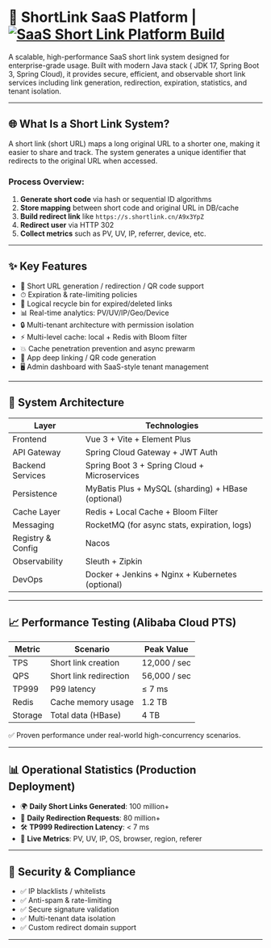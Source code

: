 # 🚀 ShortLink SaaS Platform | [![SaaS Short Link Platform Build](https://github.com/Rurutia1027/shortlink-platform/actions/workflows/ci.yml/badge.svg)](https://github.com/Rurutia1027/shortlink-platform/actions/workflows/ci.yml)

A scalable, high-performance SaaS short link system designed for enterprise-grade usage. Built with modern Java stack (
JDK 17, Spring Boot 3, Spring Cloud), it provides secure, efficient, and observable short link services including link
generation, redirection, expiration, statistics, and tenant isolation.

-----

## 🌐 What Is a Short Link System?

A short link (short URL) maps a long original URL to a shorter one, making it easier to share and track. The system
generates a unique identifier that redirects to the original URL when accessed.

### Process Overview:

1. **Generate short code** via hash or sequential ID algorithms
2. **Store mapping** between short code and original URL in DB/cache
3. **Build redirect link** like `https://s.shortlink.cn/A9x3YpZ`
4. **Redirect user** via HTTP 302
5. **Collect metrics** such as PV, UV, IP, referrer, device, etc.

-----

## ✨ Key Features

- 🔗 Short URL generation / redirection / QR code support
- ⏱ Expiration & rate-limiting policies
- 🔁 Logical recycle bin for expired/deleted links
- 📊 Real-time analytics: PV/UV/IP/Geo/Device
- 🔒 Multi-tenant architecture with permission isolation
- ⚡ Multi-level cache: local + Redis with Bloom filter
- 💥 Cache penetration prevention and async prewarm
- 📱 App deep linking / QR code generation
- 🖥️ Admin dashboard with SaaS-style tenant management

------

## 🧱 System Architecture

| Layer             | Technologies                                       |
|-------------------|----------------------------------------------------|
| Frontend          | Vue 3 + Vite + Element Plus                        |
| API Gateway       | Spring Cloud Gateway + JWT Auth                    |
| Backend Services  | Spring Boot 3 + Spring Cloud + Microservices       |
| Persistence       | MyBatis Plus + MySQL (sharding) + HBase (optional) |
| Cache Layer       | Redis + Local Cache + Bloom Filter                 |
| Messaging         | RocketMQ (for async stats, expiration, logs)       |
| Registry & Config | Nacos                                              |
| Observability     | Sleuth + Zipkin                                    |
| DevOps            | Docker + Jenkins + Nginx + Kubernetes (optional)   |

---

## 📈 Performance Testing (Alibaba Cloud PTS)

| Metric  | Scenario               | Peak Value   |
|---------|------------------------|--------------|
| TPS     | Short link creation    | 12,000 / sec |
| QPS     | Short link redirection | 56,000 / sec |
| TP999   | P99 latency            | ≤ 7 ms       |
| Redis   | Cache memory usage     | 1.2 TB       |
| Storage | Total data (HBase)     | 4 TB         |

✅ Proven performance under real-world high-concurrency scenarios.

---

## 📊 Operational Statistics (Production Deployment)

- 🌍 **Daily Short Links Generated**: 100 million+
- 🚀 **Daily Redirection Requests**: 80 million+
- 🛠️ **TP999 Redirection Latency**: < 7 ms
- 📡 **Live Metrics**: PV, UV, IP, OS, browser, region, referer

---

## 🔐 Security & Compliance

- ✅ IP blacklists / whitelists
- ✅ Anti-spam & rate-limiting
- ✅ Secure signature validation
- ✅ Multi-tenant data isolation
- ✅ Custom redirect domain support

---
